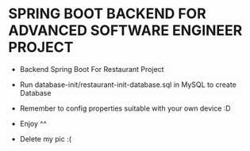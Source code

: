 # SPRING BOOT BACKEND FOR ADVANCED SOFTWARE ENGINEER PROJECT

- Backend Spring Boot For Restaurant Project

- Run database-init/restaurant-init-database.sql in MySQL to create Database

- Remember to config properties suitable with your own device :D

- Enjoy ^^

- Delete my pic :( 
